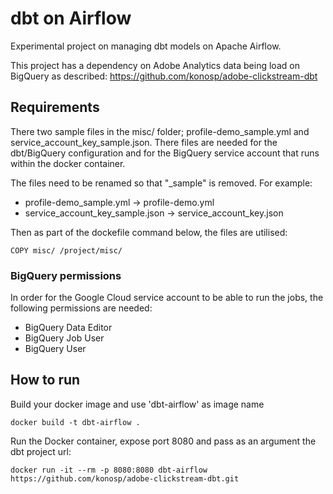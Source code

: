 # dbt on Airflow
Experimental project on managing dbt models on Apache Airflow.

This project has a dependency on Adobe Analytics data being load on BigQuery as described: https://github.com/konosp/adobe-clickstream-dbt

## Requirements
There two sample files in the misc/ folder; profile-demo_sample.yml and service_account_key_sample.json. There files are needed for the dbt/BigQuery configuration and for the BigQuery service account that runs within the docker container.

The files need to be renamed so that "_sample" is removed. For example:
- profile-demo_sample.yml -> profile-demo.yml
- service_account_key_sample.json -> service_account_key.json

Then as part of the dockefile command below, the files are utilised:
```
COPY misc/ /project/misc/
```

### BigQuery permissions
In order for the Google Cloud service account to be able to run the jobs, the following permissions are needed:
- BigQuery Data Editor
- BigQuery Job User
- BigQuery User

## How to run
Build your docker image and use 'dbt-airflow' as image name
```
docker build -t dbt-airflow .
```
Run the Docker container, expose port 8080 and pass as an argument the dbt project url: 
```
docker run -it --rm -p 8080:8080 dbt-airflow https://github.com/konosp/adobe-clickstream-dbt.git
```
